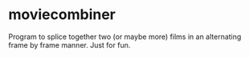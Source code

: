 # moviecombiner
Program to splice together two (or maybe more) films in an alternating frame by frame manner. Just for fun.
